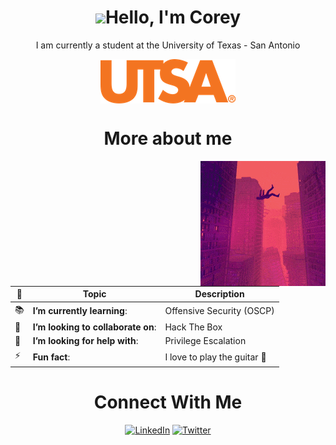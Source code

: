 <h1 align="center"> <img src="https://media.giphy.com/media/hvRJCLFzcasrR4ia7z/giphy.gif" width="25px">Hello, I'm Corey  </h1>

<p align="center"> 
I am currently a student at the University of Texas - San Antonio  
</p>
 
<p align="center"> 
<img alt="UTSA" src="images/1200px-UTSA_Logo.svg.png" align="center"/>    
</p>

<h1 align="center"> More about me  </h1>
<img alt="Computer" src="images/200.gif" align="right"/>

| 🔭 | Topic | Description  |
| --------|-----------| ----------- |
| 📚 | **I’m currently learning**: | Offensive Security (OSCP) |
| 👯 | **I’m looking to collaborate on**: | Hack The Box |
| 🤔 | **I’m looking for help with**: | Privilege Escalation |
| ⚡   | **Fun fact**: | I love to play the guitar 🎸 |


<h1 align="center"> Connect With Me  </h1>
<p align="center"> 
<a href="https://www.linkedin.com/in/corey-burton-70069920a/"><img alt="LinkedIn" src="https://img.shields.io/badge/LinkedIn-0077B5?style=for-the-badge&logo=linkedin&logoColor=white/"></a>
<a href="https://twitter.com/EchoesOfDreams_"><img alt="Twitter" src="https://img.shields.io/badge/Twitter-0077B5?style=for-the-badge&logo=Twitter&logoColor=white/"></a>
 
 


<!---
CoreyCBurton/CoreyCBurton is a ✨ special ✨ repository because its `README.md` (this file) appears on your GitHub profile.
You can click the Preview link to take a look at your changes.
--->

